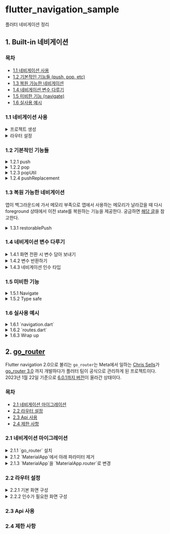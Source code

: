 # flutter_navigation_sample

플러터 네비게이션 정리

## 1. Built-in 네비게이션

### 목차

- [1.1 네비게이션 사용](https://github.com/hyochan/flutter_navigation_sample#11-%EB%84%A4%EB%B9%84%EA%B2%8C%EC%9D%B4%EC%85%98-%EC%82%AC%EC%9A%A9)
- [1.2 기본적인 기능들 (push, pop, etc)](https://github.com/hyochan/flutter_navigation_sample#12-%EA%B8%B0%EB%B3%B8%EC%A0%81%EC%9D%B8-%EA%B8%B0%EB%8A%A5%EB%93%A4)
- [1.3 복원 가능한 네비게이션](https://github.com/hyochan/flutter_navigation_sample#13-%EB%B3%B5%EC%9B%90-%EA%B0%80%EB%8A%A5%ED%95%9C-%EB%84%A4%EB%B9%84%EA%B2%8C%EC%9D%B4%EC%85%98)
- [1.4 네비게이션 변수 다루기](https://github.com/hyochan/flutter_navigation_sample#14-%EB%84%A4%EB%B9%84%EA%B2%8C%EC%9D%B4%EC%85%98-%EB%B3%80%EC%88%98-%EB%8B%A4%EB%A3%A8%EA%B8%B0)
- [1.5 미비한 기능 (navigate)](https://github.com/hyochan/flutter_navigation_sample#15-%EB%AF%B8%EB%B9%84%ED%95%9C-%EA%B8%B0%EB%8A%A5)
- [1.6 실사용 예시](https://github.com/hyochan/flutter_navigation_sample#16-%EC%8B%A4%EC%82%AC%EC%9A%A9-%EC%98%88%EC%8B%9C)

### 1.1 네비게이션 사용

<details>
<summary>프로젝트 생성</summary>

  ```sh
  flutter create flutter_navigation_sample
  ```
</details>

<details>
<summary>라우터 설정</summary>

  ```dart
  return MaterialApp(
    initialRoute: 'home',
    routes: {
      'settings': (context) => const Settings(title: '설정'),
      'home': (context) => const Home(title: '홈'),
    },
  );
  ```
</details>


### 1.2 기본적인 기능들

<details>
<summary>1.2.1 push</summary>

  화면 이동시 사용한다. 스택으로 화면을 쌓는다.

  ```dart
  Navigator.of(context).push(
    MaterialPageRoute우
      builder: (context) => const Settings(title: '설정'),
    ),
  );
  ```

  <details>
  <summary><span style="color: #47498A">Named route</span></summary>

  ```dart
  Navigator.of(context).pushNamed('settings', arguments: null);
  ```
  > Named route에서는 arguments를 보내기 위해서 특별히 `arguments` 파라미터를 제공한다.
  </details>
</details>

<details>
<summary>1.2.2 pop</summary>

  뒤로가기. 현재 화면을 날린다.

  ```dart
  Navigator.of(context).pop();
  ```
</details>

<details>
<summary>1.2.3 popUtil</summary>

  [React Navigation의 reset](https://reactnavigation.org/docs/navigation-prop/#reset)과 유사하다.

  ```dart
  Navigator.popUntil(
    context,
    (route) {
      return route.settings.name == '/$routeName';
    },
  );
  ```

  ```dart
  Navigator.of(context).popUntil((route) => route.isFirst);
  ```
</details>

<details>
<summary>1.2.4 pushReplacement</summary>

  화면 이동시 사용한다. 현재 화면을 비우고 넘어간다. [React navigation의 replace](https://reactnavigation.org/docs/stack-actions/#replace)와 유사하다.

  ```dart
  Navigator.pushReplacement<T, TO>(
    context,
    MaterialPageRoute(
      builder: (context) => screen,
    ),
  );
  ```

  <details>
  <summary><span style="color: #47498A">Named route</span></summary>

  ```dart
  Navigator.of(context).pushReplacementNamed('/$routeName', arguments: arguments);
  ```
  </details>
</details>


### 1.3 복원 가능한 네비게이션
앱이 백그라운드에 가서 메모리 부족으로 앱에서 사용하는 메모리가 날라갔을 때 다시 foreground 상태에서 이전 state를 복원하는 기능을 제공한다. 궁금하면 [해당 글](https://itnext.io/state-restoration-in-flutter-b6030b95a4d4)을 참고한다.

<details>
<summary>1.3.1 restorablePush</summary>

  화면 이동시 사용한다. 스택으로 화면을 쌓는다.

  ```dart
  Navigator.of(context).restorablePush(
    (context, arguments) => MaterialPageRoute(
      builder: (context) => const Settings(title: '설정'),
    ),
  );
  ```

  <details>
  <summary><span style="color: #47498A">Named route</span></summary>

  ```dart
  Navigator.of(context).restorablePushNamed(
    '/settings',
    arguments: null,
  );
  ```
  </details>

  > `restorablePush`외에도 `restorablePushAndRemoveUntil`, `restorablePushNamed`, `restorablePushReplacement`, `restorablePushNamed` 등 기본 기능에 있는 모든 것들이 지원된다. **Restorable**을 사용시 주의해야할 부분은 argument들이 `primitive` 타입이어야 한다. 이는 **[React Navigation에서 권장하는 parameter]** 들과 동일하다.
</details>

### 1.4 네비게이션 변수 다루기

<details>
<summary>1.4.1 화면 전환 시 변수 담아 보내기</summary>

  화면 이동시 대상 화면에 필요한 arguments를 담으면 된다. 아래 예시 같은 경우 `title`을 전달한다.

  ```dart
  Navigator.of(context).push(
    MaterialPageRoute(
      builder: (context) => const Settings(title: '설정'),
    ),
  );
  ```
  
  Named route의 경우 추가적으로 `arguments` 파라미터가 제공되며 이를 사용하면 된다.
  아래와 같은 경우 `SettingsArguments`를 따로 지정한다.

  ```dart
  Navigator.of(context).pushNamed(
    'settings',
    arguments: SettingsArguments(title: '설정'),
  );
  ```
</details>

<details>
<summary>1.4.2 변수 반환하기</summary>

  <details>
  <summary><span style="color: #47498A">1.4.2.1 화면으로부터 반환</span></summary>

  Flutter 같은 경우 대상 화면으로부터 결과값을 받을 수 있음. 대상 화면으로 전환하면서 `await` 문을 써서 결과 반환을 기다린다. 대상 화면에서는 `pop`과 동시에 추가 arguments를 반환한다.

  ```dart
  /// 소스 화면
  var result = await Navigator.of(context).push(
    MaterialPageRoute(
      builder: (context) => const Settings(title: '설정'),
    ),
  );

  /// 대상 화면
  Navigation.of(context).pop(context, '결과값');
  ```
  </details>

  <details>
  <summary><span style="color: #47498A">1.4.2.1 콜백으로 결과 받아오기</span></summary>

  화면에서 리턴되는 값을 통해 값을 받아올 수도 있지만 콜백 함수로도 값을 받아올 수 있다.

  ```dart
  var result = await Navigator.of(context).push(
    MaterialPageRoute(
      builder: (context) => const Settings(
        title: '설정',
        callback: (result) => print('결과값: $result'),
      ),
    ),
  );
  ```

  위에서 유의할 부분은 해당 화면의 `state` 변경을 시도하는 경우 `mounted` 된 상태를 확인해야 한다. 플러터에서는 화면이 `dispose` 되는 상황에 대해 `state`를 변경하기 전에 이를 확인하는 예외를 처리하는 것이 좋다.

  ```dart
  var result = await Navigator.of(context).push(
    MaterialPageRoute(
      builder: (context) => const Settings(
        title: '설정',
        callback: (result) => mounted ? setState(() => value = result) : null,
      ),
    ),
  );
  ```
  </details>
</details>

<details>
<summary>1.4.3 네비게이션 인수 타입</summary>

  - 플러터의 경우 React Navigation에서 권장하는 것과 달리 primitive 타입만 인수로 보내주지 않는다.
  - 클래스나 함수도 같이 보내지지만 JS에서와는 다르게 주소값이 들어가기 때문에 대상 화면에서 변경된 클래스 변수들의 값이 부모 화면에서 변경이 된다.

    <img src="https://user-images.githubusercontent.com/27461460/213905632-2856b138-3a96-489c-9c0e-4b3dab79a6de.gif" width="200">

</details>

### 1.5 미비한 기능

<details>
<summary>1.5.1 Navigate</summary>

  [React Navigation의 navigate](https://reactnavigation.org/docs/navigation-prop/#navigate)와 같은 함수가 없음. 이럴 경우 아래와 같이 사용한다.

  ```dart
  Navigator.of(context).pushNamedAndRemoveUntil(
    '/$routeName',
    (route) =>
        route.isCurrent && route.settings.name == routeName ? false : true,
    arguments: arguments,
  );
  ```
</details>

<details>
<summary>1.5.2 Type safe</summary>

  `import` 문을 줄이기 위해서 named route를 선호하지만 이는 type safe 하지 않는다.

  - 아래와 같이 `enum`으로 화면명을 관리한다.
    ```dart
    enum AppRoute {
      home,
      settings
    }
    ```

  <details>
  <summary>1.5.2.1 With extensions</summary>

  `import` 문을 줄이기 위해서 named route를 선호하지만 이는 type safe 하지 않음.

  - 아래와 같이 `enum`으로 화면명을 관리한다.
    ```dart
    enum AppRoute {
      home,
      settings
    }
    ```

  - `Typescript`와는 다르게 `dartlang`에는 enum을 매핑해서 사용할 수가 없다. 하지만 Flutter web을 사용한다고 가정하였을 때 해당 route는 `/homeMore`, `/userDetails` 등 `camelCase`로 나타나게 되고 이러한 url 명칭은 개발자들에게 익숙하지 않다. 이런 문제를 `dart`에서는 `C#`에 있는 [extension methods](https://dart.dev/guides/language/extension-methods)를 사용하여 해결 할 수 있다.

    ```dart
    extension RouteName on AppRoute {
      String get name => describeEnum(this);

      /// Convert to `lower-snake-case` format.
      String get path {
        var exp = RegExp(r'(?<=[a-z])[A-Z]');
        var result =
            name.replaceAllMapped(exp, (m) => '-${m.group(0)}').toLowerCase();
        return result;
      }

      /// Convert to `lower-snake-case` format with `/`.
      String get fullPath {
        if (isRoot) return '/';

        var exp = RegExp(r'(?<=[a-z])[A-Z]');
        var result =
            name.replaceAllMapped(exp, (m) => '-${m.group(0)}').toLowerCase();
        return '/$result';
      }
    }
    ```
    
    위와 같이 extension을 달면 `AppRoute.homeDetails.path`는 `/home-details`로 치환된다.
  </details>
</details>


### 1.6 실사용 예시

<details>
  <summary>1.6.1 `navigation.dart`</summary>

  Flutter navigator를 호출하는 코드가 다소 길어서 `navigation.dart`에 자주쓰는 함수를 정의한다.

  ```dart
  import 'dart:async';
  import 'package:flutter/material.dart';

  typedef NavigationArguments<T> = T;

  class _Navigation {
    factory _Navigation() {
      return _singleton;
    }

    _Navigation._internal();
    static final _Navigation _singleton = _Navigation._internal();

    Future<dynamic> push(BuildContext context, String routeName,
        {bool reset = false, NavigationArguments? arguments}) {
      if (reset) {
        return Navigator.pushNamedAndRemoveUntil(
          context,
          '/$routeName',
          ModalRoute.withName('/$routeName'),
          arguments: arguments,
        );
      }

      return Navigator.of(context).pushNamed('/$routeName', arguments: arguments);
    }

    void pop<T extends dynamic>(
      BuildContext context, {
      T? params,
    }) {
      return Navigator.pop(context, params);
    }

    void popUtil(
      BuildContext context,
      String routeName,
    ) {
      return Navigator.popUntil(
        context,
        (route) {
          return route.settings.name == '/$routeName';
        },
      );
    }
  }

  var navigation = _Navigation();
  ```
</details>

<details>
<summary>1.6.2 `routes.dart`</summary>

  routes에 들어가는 내용을 별도 파일로 관리한다.
  ```dart
  import 'package:flutter/foundation.dart';
  import 'package:flutter/material.dart';
  import 'package:flutter_navigation_sample/exception.dart';

  import './home.dart' show Home;
  import './settings.dart' show Settings, SettingsArguments;

  enum AppRoute {
    home,
    settings,
  }

  extension RouteName on AppRoute {
    String get name => describeEnum(this);

    /// Convert to `lower-snake-case` format.
    String get path {
      var exp = RegExp(r'(?<=[a-z])[A-Z]');
      var result =
          name.replaceAllMapped(exp, (m) => '-${m.group(0)}').toLowerCase();
      return result;
    }

    /// Convert to `lower-snake-case` format with `/`.
    String get fullPath {
      var exp = RegExp(r'(?<=[a-z])[A-Z]');
      var result =
          name.replaceAllMapped(exp, (m) => '-${m.group(0)}').toLowerCase();
      return '/$result';
    }
  }

  final routes = {
    AppRoute.settings.fullPath: (context) => const Home(),
    // Note that routes with args are written in [onGenerateRoute] below.
  };

  MaterialPageRoute onGenerateRoute(RouteSettings settings) {
    // If you push the PassArguments route
    if (settings.name == AppRoute.settings.fullPath) {
      var args = settings.arguments as SettingsArguments;

      return MaterialPageRoute(builder: (context) {
        return Settings(
          title: args.title,
          person: args.person,
        );
      });
    }

    throw NotFoundException(cause: 'Route not found: ${settings.name}');
  }
  ```
</details>

<details>
  <summary>1.6.3 Wrap up</summary>

  아래와 같은 형태로 네비게이션을 이용한다.

  ```dart
  navigation.push(
    context,
    AppRoute.settings.path,
    arguments: SettingsArguments(
      title: '설정',
      person: person,
    ),
  );
  ```
</details>

## 2. [go_router](https://pub.dev/packages/go_router)

Flutter navigation 2.0으로 불리는 `go_router`는 Meta에서 일하는 [Chris Sells](https://github.com/csells)가 [go_router 3.0](https://github.com/csells/go_router) 까지 개발하다가 플러터 팀이 공식으로 관리하게 된 프로젝트이다. 2023년 1월 22일 기준으로 [6.0.1까지 버전](https://pub.dev/packages/go_router)이 올라간 상태이다.

### 목차

- [2.1 네비게이션 마이그레이션]()
- [2.2 라우터 설정]()
- [2.3 Api 사용]()
- [2.4 제한 사항]()

### 2.1 네비게이션 마이그레이션

<details>
<summary>2.1.1 `go_router` 설치</summary>

```sh
flutter pub add go_router
```
</details>

<details>
<summary>2.1.2 `MaterialApp`에서 아래 파라미터 제거</summary>


~~home: const Home(title: 'Flutter Navigation'),~~

~~initialRoute: 'home',~~

~~routes: {}~~
</details>

<details>
<summary>2.1.3 `MaterialApp`을 `MaterialApp.router`로 변경</summary>


```dart
return MaterialApp.router(
  ...
```

> 마지막으로 `routerConfig` 파라미터에 라우터를 구성하면 되는데 이는 다음 `2.2`에서 확인한다.
</details>

### 2.2 라우터 설정

<details>
<summary>2.2.1 기본 화면 구성</summary>

  우선 화면 전환을 위해 `router_config.dart`에 화면을 구성한다.

  Go router 설정은 `routerConfig` 파라미터를 통해 진행한다. `router_config.dart`를 다음과 같이 구성한다.

  <details>
  <summary>`router_config.dart`</summary>

  기존에 navigation 1.0에서 `type-safe`하게 라우터를 구성한 것과 같이 `enum`을 활용하고 `GoRoutesName` `extension`를 달아서 라우터를 구성한다.

  ```dart
  import 'package:flutter/foundation.dart';
  import 'package:flutter/material.dart';
  import 'package:flutter_navigation_sample/settings.dart';
  import 'package:go_router/go_router.dart';

  import '../home.dart';

  final _rootNavigatorKey = GlobalKey<NavigatorState>();

  enum GoRoutes {
    home,
    settings,
  }

  extension GoRoutesName on GoRoutes {
    String get name => describeEnum(this);

    /// Convert to `lower-snake-case` format.
    String get path {
      var exp = RegExp(r'(?<=[a-z])[A-Z]');
      var result =
          name.replaceAllMapped(exp, (m) => '-${m.group(0)}').toLowerCase();
      return result;
    }

    /// Convert to `lower-snake-case` format with `/`.
    String get fullPath {
      var exp = RegExp(r'(?<=[a-z])[A-Z]');
      var result =
          name.replaceAllMapped(exp, (m) => '-${m.group(0)}').toLowerCase();
      return '/$result';
    }
  }

  final routerConfig = GoRouter(
    navigatorKey: _rootNavigatorKey,
    initialLocation: GoRoutes.home.fullPath,
    errorBuilder: (context, state) {
      return Padding(
        padding: const EdgeInsets.all(16),
        child: Text('Error: ${state.error}'),
      );
    },
    routes: <RouteBase>[
      GoRoute(
        name: GoRoutes.home.name,
        path: GoRoutes.home.fullPath,
        builder: (context, state) {
          return const Home();
        },
      ),
      GoRoute(
        name: GoRoutes.settings.name,
        path: '${GoRoutes.settings.fullPath}/:title',
        builder: (context, state) {
          var args = state.extra as SettingsArguments;

          return Settings(
            title: state.params['title']!,
            person: args.person,
          );
        },
      ),
    ],
  );
  ```

  - 선언적으로 화면들을 구성할 수 있는 것이 장점이며 이런 패턴은 [vue router](https://router.vuejs.org)와 유사하다.

  - 명시적으로 `path`에 선언되지 않은 파라미터를 가진 라우터들은 deep link에 제한이 있다.
  </details>
</details>

<details>
<summary>2.2.2 인수가 필요한 화면 구성</summary>

인수가 필요한 화면들을 `router_config.dart`에 구성할 때는 웹 router를 생각하며 구성하면 되는데 대표적으로 `params`, `queryParams`가 있다.

  <details>
  <summary>2.2.2.1 Params 화면 구성</summary>

  ```dart
  GoRoute(
    name: AppRoutes.settings.name,
    path: '${AppRoutes.settings.fullPath}/:id',
    builder: (context, state) {
      var id = state.params['id'] ?? '';

      return Settings(id: id);
    },
  ),
  ```
  </details>

  <details>
  <summary>2.2.2.2 Query params 화면 구성</summary>

  ```dart
  GoRoute(
    name: AppRoutes.settings.name,
    path: AppRoutes.settings.fullPath,
    builder: (context, state) {
      var id = state.queryParams['id'];

      return Settings(id: id);
    },
  ),
  ```
  </details>

  <details>
  <summary>2.2.2.3 Extra param</summary>

  ```dart
  GoRoute(
    name: AppRoutes.settings.name,
    path: AppRoutes.settings.fullPath,
    builder: (context, state) {
      var extra = state.extra as SettingsArguments;

      return Settings(title: extra.title, person: extra.person);
    },
  ),
  ```

  > Extra param을 쓰면 정적 라우팅에는 사용할 수 없음을 유의한다.
  </details>

</details>

### 2.3 Api 사용

### 2.4 제한 사항
